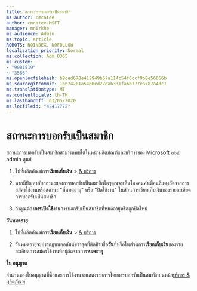 ```yaml
---
title: สถานะการบอกรับเป็นสมาชิก
ms.author: cmcatee
author: cmcatee-MSFT
manager: mnirkhe
ms.audience: Admin
ms.topic: article
ROBOTS: NOINDEX, NOFOLLOW
localization_priority: Normal
ms.collection: Adm_O365
ms.custom:
- "9001519"
- "3586"
ms.openlocfilehash: b9ced670e412949b67a114c54f6ccf9b8e56656b
ms.sourcegitcommit: 1b674201a5460ed27da6331fa6b777ea787a4dc1
ms.translationtype: MT
ms.contentlocale: th-TH
ms.lasthandoff: 03/05/2020
ms.locfileid: "42417772"
---
```

# <a name="subscription-status"></a>สถานะการบอกรับเป็นสมาชิก

สถานะการบอกรับเป็นสมาชิกสามารถพบได้ในหน้าผลิตภัณฑ์และบริการของ Microsoft ๓๖๕ admin ศูนย์

1. ไปที่ผลิตภัณฑ์การ**เรียกเก็บเงิน** > [& บริการ](https://go.microsoft.com/fwlink/p/?linkid=842054)

2. หากมีปัญหากับสถานะของการบอกรับเป็นสมาชิกใดๆคุณจะเห็นไอคอนคำเตือนสีแดงถัดจากการสมัครใช้งานหรือสถานะ "ที่หมดอายุ" หรือ "ปิดใช้งาน" ในส่วนการเรียกเก็บเงินของรายละเอียดการบอกรับเป็นสมาชิก

3. ถ้าคุณต้อง**การเปิดใช้**งานการบอกรับเป็นสมาชิกที่หมดอายุหรือถูกปิดใหม่

**วันหมดอายุ**

1. ไปที่ผลิตภัณฑ์การ**เรียกเก็บเงิน** > [& บริการ](https://go.microsoft.com/fwlink/p/?linkid=842054)

2. วันหมดอายุจะปรากฏบนคอลัมน์ขวาสุดที่ติดป้ายชื่อ**วัน**ที่หรือในส่วนการ**เรียกเก็บเงิน**ของรายละเอียดการสมัครใช้งานที่อยู่ถัดจากการ**หมดอายุ**

**ใบ อนุญาต**

จำนวนของใบอนุญาตที่ซื้อและการใช้งานจะแสดงรายการโดยการบอกรับเป็นสมาชิกบนหน้า[บริการ & ผลิตภัณฑ์](https://go.microsoft.com/fwlink/p/?linkid=842054)

